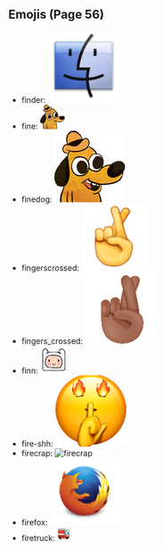 
## Emojis (Page 56)

* finder: ![finder](output/finder.png)
* fine: ![fine](output/fine.png)
* finedog: ![finedog](output/finedog.png)
* fingerscrossed: ![fingerscrossed](output/fingerscrossed.png)
* fingers_crossed: ![fingers_crossed](output/fingers_crossed.png)
* finn: ![finn](output/finn.gif)
* fire-shh: ![fire-shh](output/fire-shh.png)
* firecrap: ![firecrap](output/firecrap)
* firefox: ![firefox](output/firefox.png)
* firetruck: ![firetruck](output/firetruck.png)
